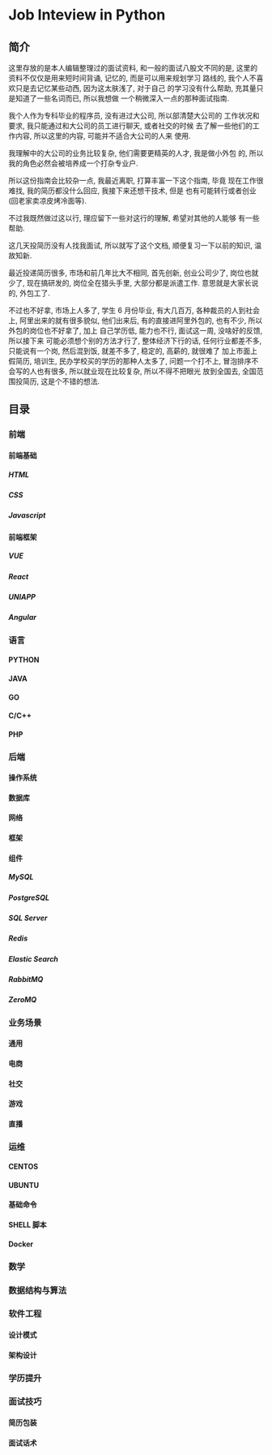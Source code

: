 # Job Inteview in Python

## 简介

这里存放的是本人编辑整理过的面试资料, 和一般的面试八股文不同的是,
这里的资料不仅仅是用来短时间背诵, 记忆的, 而是可以用来规划学习
路线的, 我个人不喜欢只是去记忆某些动西, 因为这太肤浅了, 对于自己
的学习没有什么帮助, 充其量只是知道了一些名词而已, 所以我想做
一个稍微深入一点的那种面试指南.

我个人作为专科毕业的程序员, 没有进过大公司, 所以部清楚大公司的
工作状况和要求, 我只能通过和大公司的员工进行聊天, 或者社交的时候
去了解一些他们的工作内容, 所以这里的内容, 可能并不适合大公司的人来
使用.

我理解中的大公司的业务比较复杂, 他们需要更精英的人才, 我是做小外包
的, 所以我的角色必然会被培养成一个打杂专业户.

所以这份指南会比较杂一点, 我最近离职, 打算丰富一下这个指南, 毕竟
现在工作很难找, 我的简历都没什么回应, 我接下来还想干技术, 但是
也有可能转行或者创业(回老家卖凉皮烤冷面等).

不过我既然做过这以行, 理应留下一些对这行的理解, 希望对其他的人能够
有一些帮助.

这几天投简历没有人找我面试, 所以就写了这个文档, 顺便复习一下以前的知识,
温故知新.

最近投递简历很多, 市场和前几年比大不相同, 首先创新, 创业公司少了,
岗位也就少了, 现在搞研发的, 岗位全在猎头手里, 大部分都是派遣工作.
意思就是大家长说的, 外包工了.

不过也不好拿, 市场上人多了, 学生 6 月份毕业, 有大几百万,
各种裁员的人到社会上, 阿里出来的就有很多貌似, 他们出来后,
有的直接进阿里外包的, 也有不少, 所以外包的岗位也不好拿了, 加上
自己学历低, 能力也不行, 面试这一周, 没啥好的反馈, 所以接下来
可能必须想个别的方法才行了, 整体经济下行的话, 任何行业都差不多,
只能说有一个岗, 然后混到饭, 就差不多了, 稳定的, 高薪的, 就很难了
加上市面上假简历, 培训生, 民办学校买的学历的那种人太多了, 问题一个打不上,
冒泡排序不会写的人也有很多, 所以就业现在比较复杂, 所以不得不把眼光
放到全国去, 全国范围投简历, 这是个不错的想法.

## 目录

### 前端

#### 前端基础
##### HTML
##### CSS
##### Javascript

#### 前端框架
##### VUE 
##### React
##### UNIAPP
##### Angular

### 语言

#### PYTHON
#### JAVA
#### GO
#### C/C++
#### PHP

### 后端

#### 操作系统
#### 数据库
#### 网络
#### 框架
#### 组件

##### MySQL
##### PostgreSQL
##### SQL Server
##### Redis
##### Elastic Search
##### RabbitMQ
##### ZeroMQ

### 业务场景

#### 通用
#### 电商
#### 社交
#### 游戏
#### 直播

### 运维

#### CENTOS
#### UBUNTU
#### 基础命令
#### SHELL 脚本
#### Docker

### 数学
### 数据结构与算法

### 软件工程

#### 设计模式
#### 架构设计

### 学历提升

### 面试技巧

#### 简历包装

#### 面试话术
